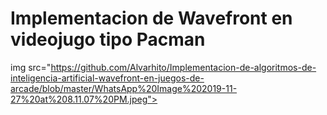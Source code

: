 # Implementacion de Wavefront en videojugo tipo Pacman

img src="https://github.com/Alvarhito/Implementacion-de-algoritmos-de-inteligencia-artificial-wavefront-en-juegos-de-arcade/blob/master/WhatsApp%20Image%202019-11-27%20at%208.11.07%20PM.jpeg">
